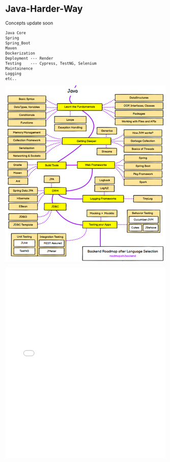 # Java-Harder-Way

Concepts update soon 



```
Java Core
Spring
Spring_Boot
Maven 
Dockerization
Deployment --- Render
Testing    --- Cypress, TestNG, Selenium
Maintainence
Logging
etc..

```
![Alt text](./docs/image.png)


<embed src="./docs/java.pdf" type="application/pdf" width="100%" height="600px" />

